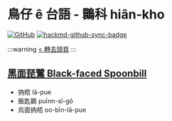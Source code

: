 # 鳥仔 ê 台語 - 䴉科 hiân-kho

[![GitHub](https://img.shields.io/badge/GitHub-black?logo=github)](https://github.com/siansiansu/tsiau-a-e-mia)
[![hackmd-github-sync-badge](https://hackmd.io/PiSCRgIWRT2uFI5HZZpB4w/badge)](https://hackmd.io/PiSCRgIWRT2uFI5HZZpB4w)

:::warning
[< 轉去頭頁](https://hackmd.io/@siansiansu/Hy4VzNvha)
:::

## [黑面琵鷺 Black-faced Spoonbill](https://www.instagram.com/p/CebV0O6vKxz/)

- 抐桮 lā-pue
- 飯匙鵝 puīnn-sî-gô
- 烏面抐桮 oo-bīn-lā-pue

